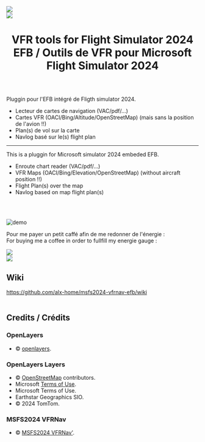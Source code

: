 [<img src="https://liberapay.com/assets/widgets/donate.svg">](https://liberapay.com/alex-home/donate) \
[<img src="https://img.shields.io/liberapay/goal/alex-home.svg?logo=liberapay">](https://liberapay.com/alex-home/donate) 
# <p align="center">VFR tools for Flight Simulator 2024 EFB / Outils de VFR pour Microsoft Flight Simulator 2024</p>
<br>
<br> 
Pluggin pour l'EFB intégré de Fligth simulator 2024.

- Lecteur de cartes de navigation (VAC/pdf/...)
- Cartes VFR (OACI/Bing/Altitude/OpenStreetMap) (mais sans la position de l'avion !!)
- Plan(s) de vol sur la carte
- Navlog basé sur le(s) flight plan
___
This is a pluggin for Microsoft simulator 2024 embeded EFB.

- Enroute chart reader (VAC/pdf/...)
- VFR Maps (OACI/Bing/Elevation/OpenStreetMap) (without aircraft position !!)
- Flight Plan(s) over the map
- Navlog based on map flight plan(s)
<br>
<br> 

![demo](https://github.com/user-attachments/assets/ac67060b-d26c-40d1-b385-e11fa8e43bbc) 

Pour me payer un petit caffé afin de me redonner de l'énergie : \
For buying me a coffee in order to fullfill my energie gauge :

[<img src="https://liberapay.com/assets/widgets/donate.svg">](https://liberapay.com/alex-home/donate) \
[<img src="https://img.shields.io/liberapay/goal/alex-home.svg?logo=liberapay">](https://liberapay.com/alex-home/donate) 


## Wiki

https://github.com/alx-home/msfs2024-vfrnav-efb/wiki
<br>
<br> 

## Credits / Crédits

### OpenLayers 
- © <a href="https://github.com/openlayers/openlayers/blob/main/LICENSE.md" target="_blank">openlayers</a>. 

### OpenLayers Layers 
- © <a href="https://www.openstreetmap.org/copyright" target="_blank">OpenStreetMap</a> contributors. 
- Microsoft <a className="ol-attribution-bing-tos" href="https://www.microsoft.com/maps/product/terms.html" target="_blank">Terms of Use</a>. 
- Microsoft Terms of Use. 
- Earthstar Geographics SIO. 
- © 2024 TomTom. 

### MSFS2024 VFRNav 
- © <a href="https://github.com/alx-home/msfs2024-vfrnav/blob/master/LICENSE" target="_blank">MSFS2024 VFRNav&apos;</a>. 